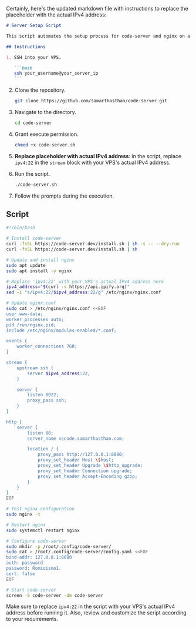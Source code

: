 Certainly, here's the updated markdown file with instructions to replace the placeholder with the actual IPv4 address:

````markdown
# Server Setup Script

This script automates the setup process for code-server and nginx on a VPS.

## Instructions

1. SSH into your VPS.

   ```bash
   ssh your_username@your_server_ip
   ```
````

2. Clone the repository.

   ```bash
   git clone https://github.com/samarthasthan/code-server.git
   ```

3. Navigate to the directory.

   ```bash
   cd code-server
   ```

4. Grant execute permission.

   ```bash
   chmod +x code-server.sh
   ```

5. **Replace placeholder with actual IPv4 address**: In the script, replace `ipv4:22` in the `stream` block with your VPS's actual IPv4 address.

6. Run the script.

   ```bash
   ./code-server.sh
   ```

7. Follow the prompts during the execution.

## Script

```bash
#!/bin/bash

# Install code-server
curl -fsSL https://code-server.dev/install.sh | sh -s -- --dry-run
curl -fsSL https://code-server.dev/install.sh | sh

# Update and install nginx
sudo apt update
sudo apt install -y nginx

# Replace 'ipv4:22' with your VPS's actual IPv4 address here
ipv4_address="$(curl -s https://api.ipify.org)"
sed -i "s/ipv4:22/$ipv4_address:22/g" /etc/nginx/nginx.conf

# Update nginx.conf
sudo cat > /etc/nginx/nginx.conf <<EOF
user www-data;
worker_processes auto;
pid /run/nginx.pid;
include /etc/nginx/modules-enabled/*.conf;

events {
    worker_connections 768;
}

stream {
    upstream ssh {
        server $ipv4_address:22;
    }

    server {
        listen 8022;
        proxy_pass ssh;
    }
}

http {
    server {
        listen 80;
        server_name vscode.samarthasthan.com;

        location / {
            proxy_pass http://127.0.0.1:8080;
            proxy_set_header Host \$host;
            proxy_set_header Upgrade \$http_upgrade;
            proxy_set_header Connection upgrade;
            proxy_set_header Accept-Encoding gzip;
        }
    }
}
EOF

# Test nginx configuration
sudo nginx -t

# Restart nginx
sudo systemctl restart nginx

# Configure code-server
sudo mkdir -p /root/.config/code-server/
sudo cat > /root/.config/code-server/config.yaml <<EOF
bind-addr: 127.0.0.1:8080
auth: password
password: Romioisno1.
cert: false
EOF

# Start code-server
screen -S code-server -dm code-server
```

Make sure to replace `ipv4:22` in the script with your VPS's actual IPv4 address before running it. Also, review and customize the script according to your requirements.

```

```
